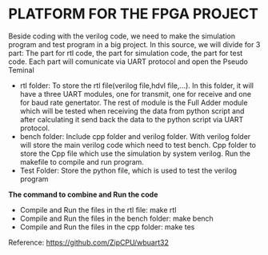 # PLATFORM FOR THE FPGA PROJECT
Beside coding with the verilog code, we need to make the simulation program and test program in a big project.
In this source, we will divide for 3 part: The part for rtl code, the part for simulation code, the part for test code.
Each part will comunicate via UART protocol and open the Pseudo Teminal

- rtl folder: To store the rtl file(verilog file,hdvl file,...). In this folder, it will have a three UART modules, one for transmit, one for receive and one for baud rate genertator. The rest of module is the Full Adder module which will be tested when receiving the data from python script and after calculating it send back the data to the python script via UART protocol.
- bench folder: Include cpp folder and verilog folder. With verilog folder will store the main verilog code which need to test bench. Cpp folder to store the Cpp file which use the simulation by system verilog. Run the makefile to compile and run program.
- Test Folder: Store the python file, which is used to test the verilog program

**The command to combine and Run the code**
- Compile and Run the files in the rtl file: make rtl
- Compile and Run the files in the bench folder: make bench
- Compile and Run the files in the cpp folder: make tes


Reference: https://github.com/ZipCPU/wbuart32
